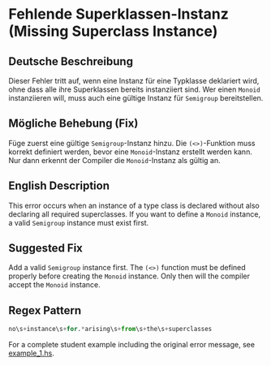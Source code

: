 # Fehlende Superklassen-Instanz (Missing Superclass Instance)

## Deutsche Beschreibung
Dieser Fehler tritt auf, wenn eine Instanz für eine Typklasse deklariert wird, ohne dass alle ihre Superklassen bereits instanziiert sind. Wer einen `Monoid` instanziieren will, muss auch eine gültige Instanz für `Semigroup` bereitstellen.

## Mögliche Behebung (Fix)
Füge zuerst eine gültige `Semigroup`-Instanz hinzu. Die `(<>)`-Funktion muss korrekt definiert werden, bevor eine `Monoid`-Instanz erstellt werden kann. Nur dann erkennt der Compiler die `Monoid`-Instanz als gültig an.

## English Description
This error occurs when an instance of a type class is declared without also declaring all required superclasses. If you want to define a `Monoid` instance, a valid `Semigroup` instance must exist first.

## Suggested Fix
Add a valid `Semigroup` instance first. The `(<>)` function must be defined properly before creating the `Monoid` instance. Only then will the compiler accept the `Monoid` instance.


## Regex Pattern
```python
no\s+instance\s+for.*arising\s+from\s+the\s+superclasses
```

For a complete student example including the original error message, see [example_1.hs](./example_1.hs).
